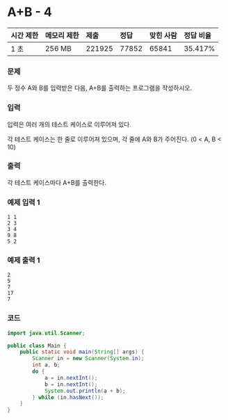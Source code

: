 # A+B - 4

| 시간 제한 | 메모리 제한 | 제출   | 정답  | 맞힌 사람 | 정답 비율 |
| :-------- | :---------- | :----- | :---- | :-------- | :-------- |
|1 초	|256 MB	|221925	|77852	|65841	|35.417%|

### 문제

두 정수 A와 B를 입력받은 다음, A+B를 출력하는 프로그램을 작성하시오.

### 입력

입력은 여러 개의 테스트 케이스로 이루어져 있다.

각 테스트 케이스는 한 줄로 이루어져 있으며, 각 줄에 A와 B가 주어진다. (0 < A, B < 10)

### 출력

각 테스트 케이스마다 A+B를 출력한다.

### 예제 입력 1
```
1 1
2 3
3 4
9 8
5 2
```

### 예제 출력 1
```
2
5
7
17
7
```

### 코드

```java
import java.util.Scanner;

public class Main {
    public static void main(String[] args) {
        Scanner in = new Scanner(System.in);
        int a, b;
        do {
            a = in.nextInt();
            b = in.nextInt();
            System.out.println(a + b);
        } while (in.hasNext());
    }
}
```